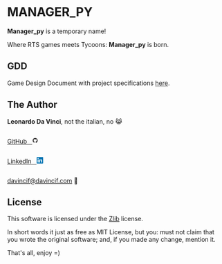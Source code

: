 # MANAGER_PY

**Manager_py** is a temporary name!

Where RTS games meets Tycoons: **Manager_py** is born.

## GDD

Game Design Document with project specifications [here](./docs/GDD.md).

## The Author

**Leonardo Da Vinci**, not the italian, no 😹

<div style="display: flex; align-items: center;">

[GitHub &nbsp; <img src='./docs/imgs/github_logo.png' height="15" style="border-radius: 50%;">](https://github.com/davincif)

</div>

<div style="display: flex; align-items: center;">

[LinkedIn &nbsp; <img src='./docs/imgs/linkedin_logo.png' height="15">](https://www.linkedin.com/in/davincif/)

</div>

davincif@davincif.com 📧

## License

This software is licensed under the [Zlib](https://www.zlib.net/zlib_license.html) license.

In short words it just as free as MIT License, but you: must not claim that you wrote the original software; and, if you made any change, mention it.

That's all, enjoy =)
